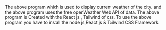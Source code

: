 The above program which is used to display current weather of the city. and the above program uses the free openWeather Web API of data. 
The above program is Created with the React js , Tailwind of css. 
To use the above program you have to install the node js,React js & Tailwind CSS Framework.
